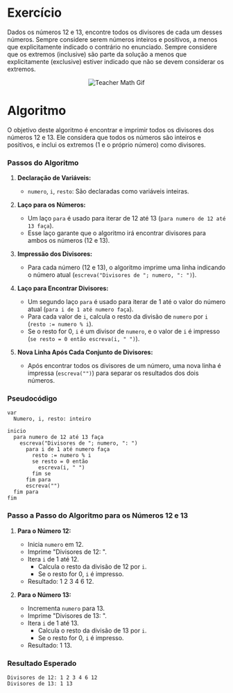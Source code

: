 # Exercício
Dados os números 12 e 13, encontre todos os divisores de cada um desses números. Sempre
considere serem números inteiros e positivos, a menos que explicitamente indicado o contrário
no enunciado. Sempre considere que os extremos (inclusive) são parte da solução a menos que
explicitamente (exclusive) estiver indicado que não se devem considerar os extremos.

<p align="center">
  <img src="https://media.giphy.com/media/lKgyD4nD3nQXWGwiQu/giphy.gif" alt="Teacher Math Gif">
</p>


# Algoritmo

O objetivo deste algoritmo é encontrar e imprimir todos os divisores dos números 12 e 13. Ele considera que todos os números são inteiros e positivos, e inclui os extremos (1 e o próprio número) como divisores.

### Passos do Algoritmo

1. **Declaração de Variáveis:**
   - `numero`, `i`, `resto`: São declaradas como variáveis inteiras.

2. **Laço para os Números:**
   - Um laço `para` é usado para iterar de 12 até 13 (`para numero de 12 até 13 faça`).
   - Esse laço garante que o algoritmo irá encontrar divisores para ambos os números (12 e 13).

3. **Impressão dos Divisores:**
   - Para cada número (12 e 13), o algoritmo imprime uma linha indicando o número atual (`escreva("Divisores de "; numero, ": ")`).

4. **Laço para Encontrar Divisores:**
   - Um segundo laço `para` é usado para iterar de 1 até o valor do número atual (`para i de 1 até numero faça`).
   - Para cada valor de `i`, calcula o resto da divisão de `numero` por `i` (`resto := numero % i`).
   - Se o resto for 0, `i` é um divisor de `numero`, e o valor de `i` é impresso (`se resto = 0 então escreva(i, " ")`).

5. **Nova Linha Após Cada Conjunto de Divisores:**
   - Após encontrar todos os divisores de um número, uma nova linha é impressa (`escreva("")`) para separar os resultados dos dois números.

### Pseudocódigo

```plaintext
var
  Numero, i, resto: inteiro

inicio
  para numero de 12 até 13 faça
    escreva("Divisores de "; numero, ": ")
      para i de 1 até numero faça
        resto := numero % i
        se resto = 0 então
          escreva(i, " ")
        fim se
      fim para
      escreva("")
  fim para
fim
```

### Passo a Passo do Algoritmo para os Números 12 e 13

1. **Para o Número 12:**
   - Inicia `numero` em 12.
   - Imprime "Divisores de 12: ".
   - Itera `i` de 1 até 12.
     - Calcula o resto da divisão de 12 por `i`.
     - Se o resto for 0, `i` é impresso.
   - Resultado: 1 2 3 4 6 12.

2. **Para o Número 13:**
   - Incrementa `numero` para 13.
   - Imprime "Divisores de 13: ".
   - Itera `i` de 1 até 13.
     - Calcula o resto da divisão de 13 por `i`.
     - Se o resto for 0, `i` é impresso.
   - Resultado: 1 13.

### Resultado Esperado

```
Divisores de 12: 1 2 3 4 6 12
Divisores de 13: 1 13
```

  
    
